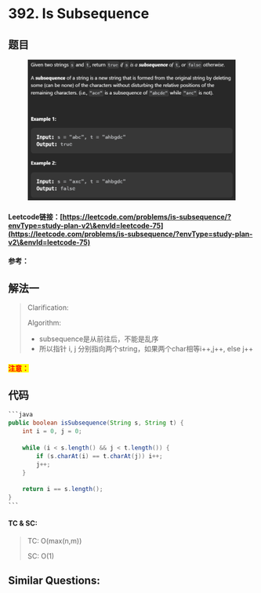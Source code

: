# 392. Is Subsequence

## 题目

<figure><img src="../../.gitbook/assets/image (183).png" alt=""><figcaption></figcaption></figure>

#### Leetcode链接：[https://leetcode.com/problems/is-subsequence/?envType=study-plan-v2\&envId=leetcode-75](https://leetcode.com/problems/is-subsequence/?envType=study-plan-v2\&envId=leetcode-75)

#### 参考：

## 解法一

> Clarification:&#x20;
>
> Algorithm:&#x20;
>
> * subsequence是从前往后，不能是乱序
> * 所以指针 i, j 分别指向两个string，如果两个char相等i++,j++, else j++

#### <mark style="color:red;">注意：</mark>

## 代码

````java
```java
public boolean isSubsequence(String s, String t) {
    int i = 0, j = 0;
    
    while (i < s.length() && j < t.length()) {
        if (s.charAt(i) == t.charAt(j)) i++;
        j++;
    }

    return i == s.length();
}
```
````

#### TC & SC:&#x20;

> TC: O(max(n,m))
>
> SC: O(1)

## **Similar Questions:**&#x20;
